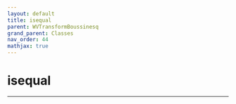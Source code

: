 ```yaml
---
layout: default
title: isequal
parent: WVTransformBoussinesq
grand_parent: Classes
nav_order: 44
mathjax: true
---
```


#  isequal




---

